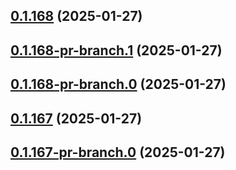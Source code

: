 ## [0.1.168](https://github.com/latha-414/AWS-CICD-web-app/compare/v0.1.168-pr-branch.1...v0.1.168) (2025-01-27)



## [0.1.168-pr-branch.1](https://github.com/latha-414/AWS-CICD-web-app/compare/v0.1.168-pr-branch.0...v0.1.168-pr-branch.1) (2025-01-27)



## [0.1.168-pr-branch.0](https://github.com/latha-414/AWS-CICD-web-app/compare/v0.1.167...v0.1.168-pr-branch.0) (2025-01-27)



## [0.1.167](https://github.com/latha-414/AWS-CICD-web-app/compare/v0.1.167-pr-branch.0...v0.1.167) (2025-01-27)



## [0.1.167-pr-branch.0](https://github.com/latha-414/AWS-CICD-web-app/compare/v0.1.166...v0.1.167-pr-branch.0) (2025-01-27)



